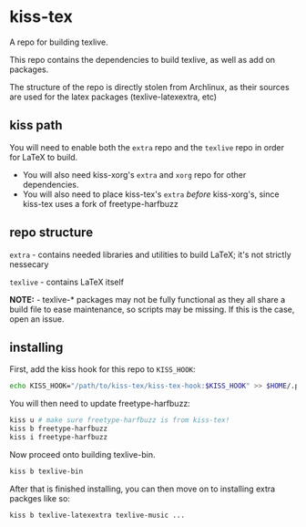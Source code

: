 # kiss-tex

A repo for building texlive.

This repo contains the dependencies to build texlive, as well as add on packages.

The structure of the repo is directly stolen from Archlinux, as their sources are used
for the latex packages (texlive-latexextra, etc)

## kiss path

You will need to enable both the `extra` repo and the `texlive` repo
in order for LaTeX to build.

- You will also need kiss-xorg's `extra` and `xorg` repo for other dependencies.
- You will also need to place kiss-tex's `extra` *before* kiss-xorg's, since kiss-tex uses a fork of freetype-harfbuzz

## repo structure

`extra` - contains needed libraries and utilities to build LaTeX; it's not strictly nessecary

`texlive` - contains LaTeX itself

**NOTE:** - texlive-* packages may not be fully functional
as they all share a build file to ease maintenance, so scripts may be missing.
If this is the case, open an issue.

## installing

First, add the kiss hook for this repo to `KISS_HOOK`:

```sh
echo KISS_HOOK="/path/to/kiss-tex/kiss-tex-hook:$KISS_HOOK" >> $HOME/.profile
```

You will then need to update freetype-harfbuzz:

```sh
kiss u # make sure freetype-harfbuzz is from kiss-tex!
kiss b freetype-harfbuzz
kiss i freetype-harfbuzz
```
Now proceed onto building texlive-bin.

```sh
kiss b texlive-bin
```

After that is finished installing, you can then move on to installing
extra packges like so:

```sh
kiss b texlive-latexextra texlive-music ...
```

